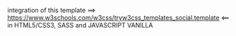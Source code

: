 integration of this template ==> https://www.w3schools.com/w3css/tryw3css_templates_social.template <== in HTML5/CSS3, SASS and JAVASCRIPT VANILLA


